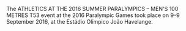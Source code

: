 The ATHLETICS AT THE 2016 SUMMER PARALYMPICS – MEN'S 100 METRES T53 event at the 2016 Paralympic Games took place on 9–9 September 2016, at the Estádio Olímpico João Havelange.
